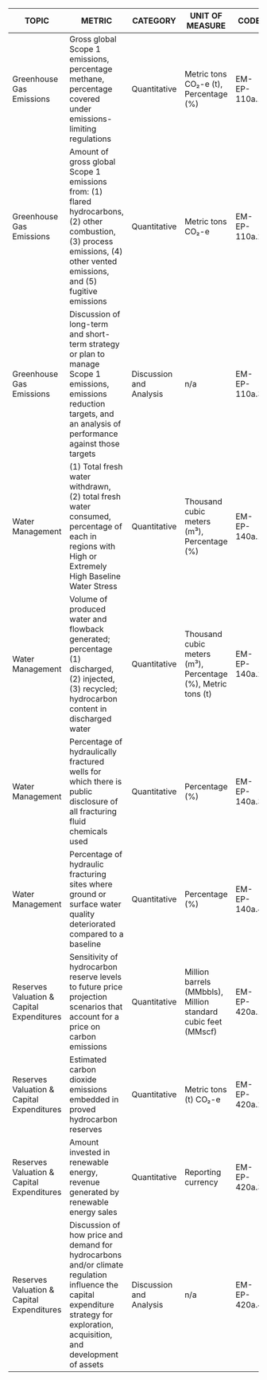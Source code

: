 | TOPIC | METRIC | CATEGORY | UNIT OF MEASURE | CODE |
|-------|--------|----------|-----------------|------|
| Greenhouse Gas Emissions | Gross global Scope 1 emissions, percentage methane, percentage covered under emissions-limiting regulations | Quantitative | Metric tons CO₂-e (t), Percentage (%) | EM-EP-110a.1 |
| Greenhouse Gas Emissions | Amount of gross global Scope 1 emissions from: (1) flared hydrocarbons, (2) other combustion, (3) process emissions, (4) other vented emissions, and (5) fugitive emissions | Quantitative | Metric tons CO₂-e | EM-EP-110a.2 |
| Greenhouse Gas Emissions | Discussion of long-term and short-term strategy or plan to manage Scope 1 emissions, emissions reduction targets, and an analysis of performance against those targets | Discussion and Analysis | n/a | EM-EP-110a.3 |
| Water Management | (1) Total fresh water withdrawn, (2) total fresh water consumed, percentage of each in regions with High or Extremely High Baseline Water Stress | Quantitative | Thousand cubic meters (m³), Percentage (%) | EM-EP-140a.1 |
| Water Management | Volume of produced water and flowback generated; percentage (1) discharged, (2) injected, (3) recycled; hydrocarbon content in discharged water | Quantitative | Thousand cubic meters (m³), Percentage (%), Metric tons (t) | EM-EP-140a.2 |
| Water Management | Percentage of hydraulically fractured wells for which there is public disclosure of all fracturing fluid chemicals used | Quantitative | Percentage (%) | EM-EP-140a.3 |
| Water Management | Percentage of hydraulic fracturing sites where ground or surface water quality deteriorated compared to a baseline | Quantitative | Percentage (%) | EM-EP-140a.4 |
| Reserves Valuation & Capital Expenditures | Sensitivity of hydrocarbon reserve levels to future price projection scenarios that account for a price on carbon emissions | Quantitative | Million barrels (MMbbls), Million standard cubic feet (MMscf) | EM-EP-420a.1 |
| Reserves Valuation & Capital Expenditures | Estimated carbon dioxide emissions embedded in proved hydrocarbon reserves | Quantitative | Metric tons (t) CO₂-e | EM-EP-420a.2 |
| Reserves Valuation & Capital Expenditures | Amount invested in renewable energy, revenue generated by renewable energy sales | Quantitative | Reporting currency | EM-EP-420a.3 |
| Reserves Valuation & Capital Expenditures | Discussion of how price and demand for hydrocarbons and/or climate regulation influence the capital expenditure strategy for exploration, acquisition, and development of assets | Discussion and Analysis | n/a | EM-EP-420a.4 |